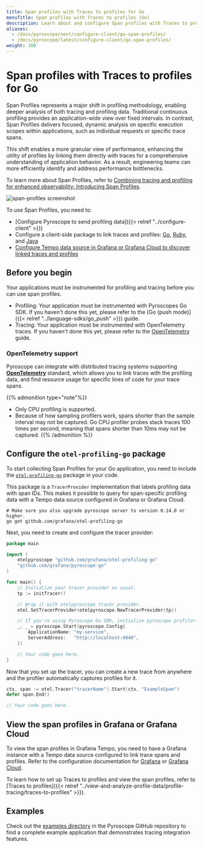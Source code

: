 ```yaml
---
title: Span profiles with Traces to profiles for Go
menuTitle: Span profiles with Traces to profiles (Go)
description: Learn about and configure Span profiles with Traces to profiles in Grafana for the Go language.
aliases:
  - /docs/pyroscope/next/configure-client/go-span-profiles/
  - /docs/pyroscope/latest/configure-client/go-span-profiles/
weight: 100
---
```


# Span profiles with Traces to profiles for Go

Span Profiles represents a major shift in profiling methodology, enabling deeper analysis of both tracing and profiling data.
Traditional continuous profiling provides an application-wide view over fixed intervals.
In contrast, Span Profiles delivers focused, dynamic analysis on specific execution scopes within applications, such as individual requests or specific trace spans.

This shift enables a more granular view of performance, enhancing the utility of profiles by linking them directly with traces for a comprehensive understanding of application behavior. As a result, engineering teams can more efficiently identify and address performance bottlenecks.

To learn more about Span Profiles, refer to [Combining tracing and profiling for enhanced observability: Introducing Span Profiles](/blog/2024/02/06/combining-tracing-and-profiling-for-enhanced-observability-introducing-span-profiles/).

![span-profiles screenshot](https://grafana.com/static/img/docs/tempo/profiles/tempo-profiles-Span-link-profile-data-source.png)

To use Span Profiles, you need to:

* [Configure Pyroscope to send profiling data]({{< relref "../configure-client" >}})
* Configure a client-side package to link traces and profiles: [Go](https://github.com/grafana/otel-profiling-go), [Ruby](https://github.com/grafana/otel-profiling-ruby), and [Java](https://github.com/grafana/otel-profiling-java)
* [Configure Tempo data source in Grafana or Grafana Cloud to discover linked traces and profiles](/grafana-cloud/connect-externally-hosted/data-sources/tempo/configure-tempo-data-source/)

## Before you begin

Your applications must be instrumented for profiling and tracing before you can use span profiles.

* Profiling: Your application must be instrumented with Pyroscopes Go SDK. If you haven't done this yet, please refer to the [Go (push mode)]({{< relref "../language-sdks/go_push" >}}) guide.
* Tracing: Your application must be instrumented with OpenTelemetry traces. If you haven't done this yet, please refer to the [OpenTelemetry](https://opentelemetry.io/docs/go/getting-started/) guide.

### OpenTelemetry support

Pyroscope can integrate with distributed tracing systems supporting [**OpenTelemetry**](https://opentelemetry.io/docs/instrumentation/go/getting-started/) standard, which allows you to
link traces with the profiling data, and find resource usage for specific lines of code for your trace spans.

{{% admonition type="note"%}}
 * Only CPU profiling is supported.
 * Because of how sampling profilers work, spans shorter than the sample interval may not be captured. Go CPU profiler probes stack traces 100 times per second, meaning that spans shorter than 10ms may not be captured.
{{% /admonition %}}

## Configure the `otel-profiling-go` package

To start collecting Span Profiles for your Go application, you need to include the [`otel-profiling-go`](https://github.com/pyroscope-io/otel-profiling-go) package in your code.

This package is a `TracerProvider` implementation that labels profiling data with span IDs. This makes it possible to query for span-specific profiling data with a Tempo data source configured in Grafana or Grafana Cloud.

```shell
# Make sure you also upgrade pyroscope server to version 0.14.0 or higher.
go get github.com/grafana/otel-profiling-go
```

Next, you need to create and configure the tracer provider:

```go
package main

import (
	otelpyroscope "github.com/grafana/otel-profiling-go"
	"github.com/grafana/pyroscope-go"
)

func main() {
	// Initialize your tracer provider as usual.
	tp := initTracer()

	// Wrap it with otelpyroscope tracer provider.
	otel.SetTracerProvider(otelpyroscope.NewTracerProvider(tp))

	// If you're using Pyroscope Go SDK, initialize pyroscope profiler.
	_, _ = pyroscope.Start(pyroscope.Config{
		ApplicationName: "my-service",
		ServerAddress:   "http://localhost:4040",
	})

	// Your code goes here.
}
```

Now that you set up the tracer, you can create a new trace from anywhere and the profiler automatically captures profiles for it.
```go
ctx, span := otel.Tracer("tracerName").Start(ctx, "ExampleSpan")
defer span.End()

// Your code goes here.
```

## View the span profiles in Grafana or Grafana Cloud

To view the span profiles in Grafana Tempo, you need to have a Grafana instance with a Tempo data source configured to link trace spans and profiles.
Refer to the configuration documentation for [Grafana](/docs/grafana/<GRAFANA_VERSION>/datasources/tempo/configure-tempo-data-source) or [Grafana Cloud](/docs/grafana-cloud/connect-externally-hosted/data-sources/tempo/configure-tempo-data-source).

To learn how to set up Traces to profiles and view the span profiles, refer to [Traces to profiles]({{< relref "../view-and-analyze-profile-data/profile-tracing/traces-to-profiles" >}}).


## Examples

Check out the [examples directory](https://github.com/grafana/pyroscope/tree/main/examples/tracing/tempo) in the Pyroscope GitHub repository to
find a complete example application that demonstrates tracing integration features.

<!-- ## Using tracing exemplars manually

If you're not using open telemetry integration you can still use exemplars storage to store profiles associated with some execution context (e.g individual HTTP / GRPC request). To create exemplars you need to tag specific parts of your code with a special `profile_id` tag, for example, in golang you could do this:
```golang
pprof.Do(ctx, pprof.Labels("profile_id", "8474e98b95013e4f"), func(ctx context.Context) {
  slowRequest()
})
```

`"8474e98b95013e4f"` can be any ID that you use to identify execution contexts (individual HTTP / GRPC requests). -->